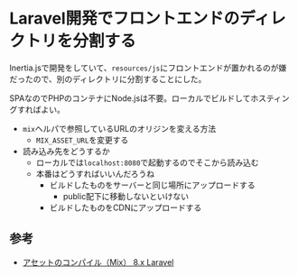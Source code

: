 # Laravel開発でフロントエンドのディレクトリを分割する

Inertia.jsで開発をしていて、`resources/js`にフロントエンドが置かれるのが嫌だったので、別のディレクトリに分割することにした。

SPAなのでPHPのコンテナにNode.jsは不要。ローカルでビルドしてホスティングすればよい。

- `mix`ヘルパで参照しているURLのオリジンを変える方法
	- `MIX_ASSET_URL`を変更する
- 読み込み先をどうするか
	- ローカルでは`localhost:8080`で起動するのでそこから読み込む
	- 本番はどうすればいいんだろうね
		- ビルドしたものをサーバーと同じ場所にアップロードする
			- public配下に移動しないといけない
		- ビルドしたものをCDNにアップロードする

## 参考

- [アセットのコンパイル（Mix） 8.x Laravel](https://readouble.com/laravel/8.x/ja/mix.html)